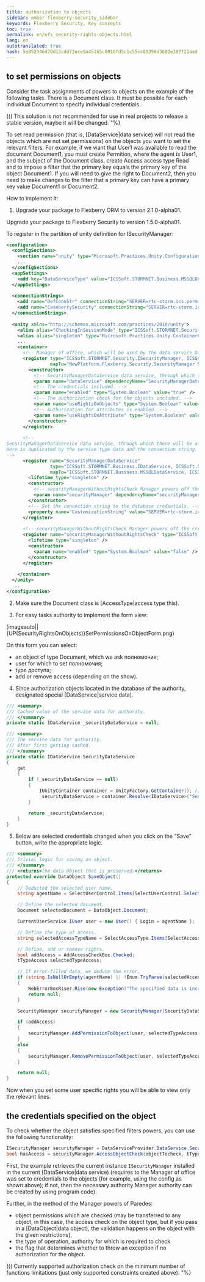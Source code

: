 ```yaml
--- 
title: authorization to objects 
sidebar: ember-flexberry-security_sidebar 
keywords: Flexberry Security, Key concepts 
toc: true 
permalink: en/efs_security-rights-objects.html 
lang: en 
autotranslated: true 
hash: 5e852346d70d13cdd73ece9a451b5c0010fd5c1c55cc81256d3602e387f21aed 
--- 
```


## to set permissions on objects 

Consider the task assignments of powers to objects on the example of the following tasks. There is a Document class. It must be possible for each individual Document to specify individual credentials. 

(((<msg type=important> 
This solution is not recommended for use in real projects to release a stable version, maybe it will be changed. 
"%} 

To set read permission (that is, [DataService|data service) will not read the objects which are not set permissions) on the objects you want to set the relevant filters. For example, if we want that User1 was available to read the document Document1, you must create Permition, where the agent is User1, and the subject of the Document class, create Access access type Read and to impose a filter that the primary key equals the primary key of the object Document1. If you will need to give the right to Document2, then you need to make changes to the filter that a primary key can have a primary key value Document1 or Document2. 

How to implement it: 

1. Upgrade your package to Flexberry ORM to version 2.1.0-alpha01. 

Upgrade your package to Flexberry Security to version 1.5.0-alpha01. 

To register in the partition of unity definition for ISecurityManager: 
```xml
<configuration>
  <configSections>
    <section name="unity" type="Microsoft.Practices.Unity.Configuration.UnityConfigurationSection, Microsoft.Practices.Unity.Configuration" />
    ...
  </configSections>
  <appSettings>
    <add key="DataServiceType" value="ICSSoft.STORMNET.Business.MSSQLDataService, ICSSoft.STORMNET.Business.MSSQLDataService" />
  </appSettings>
  
  <connectionStrings>
    <add name="DefConnStr" connectionString="SERVER=rtc-storm.ics.perm.ru;Trusted_connection=yes;DATABASE=SecurityControlTest" />
    <add name="CaseberrySecurity" connectionString="SERVER=rtc-storm.ics.perm.ru;Trusted_connection=yes;DATABASE=SecurityControlTestS" providerName="ICSSoft.STORMNET.Business.MSSQLDataService, ICSSoft.STORMNET.Business.MSSQLDataService, Version=1.0.0.1, Culture=neutral, PublicKeyToken=49b42003269a4a66" />
  </connectionStrings>
  
  <unity xmlns="http://schemas.microsoft.com/practices/2010/unity">
    <alias alias="CheckingInSessionMode" type="ICSSoft.STORMNET.Security.CheckingInSessionMode, CheckingLibrary" />
    <alias alias="singleton" type="Microsoft.Practices.Unity.ContainerControlledLifetimeManager, Microsoft.Practices.Unity" />
	...
    <container>
      <!-- Manager of office, which will be used by the data service DataServiceProvider.DataService. -->
      <register type="ICSSoft.STORMNET.Security.ISecurityManager, ICSSoft.STORMNET.DataObject"
                mapTo="NewPlatform.Flexberry.Security.SecurityManager NewPlatform.Flexberry.Security">
        <constructor>
		  <!-- SecurityManagerDataService data service, through which there will be a request to the authority. -->
          <param name="dataService" dependencyName="SecurityManagerDataService" />
		  <!-- The credentials included. -->
          <param name="enabled" type="System.Boolean" value="true" />
		  <!-- The authorization check for the objects included. -->
          <param name="useRightsOnObjects" type="System.Boolean" value="true" />
		  <!-- Authorization for attributes is enabled. -->
          <param name="useRightsOnAttribute" type="System.Boolean" value="true" />
        </constructor>
      </register>
      
	  <!-- 
SecurityManagerDataService data service, through which there will be a request to the authority. 
Here is duplicated by the service type data and the connection string. Associated with the joint use of SecurityManager and CheckingLibrary. 
-->
      <register name="SecurityManagerDataService"
                type="ICSSoft.STORMNET.Business.IDataService, ICSSoft.STORMNET.Business"
                mapTo="ICSSoft.STORMNET.Business.MSSQLDataService, ICSSoft.STORMNET.Business.MSSQLDataService">
        <lifetime type="singleton" />
        <constructor>
		  <!-- securityManagerWithoutRightsCheck Manager powers off the credentials. -->
          <param name="securityManager" dependencyName="securityManagerWithoutRightsCheck" />
        </constructor>
		<!-- Set the connection string to the database credentials. -->
        <property name="CustomizationString" value="SERVER=rtc-storm.ics.perm.ru;Trusted_connection=yes;DATABASE=SecurityControlTestS;"/>
      </register>
	  
	  <!-- securityManagerWithoutRightsCheck Manager powers off the credentials. -->
      <register name="securityManagerWithoutRightsCheck" type="ICSSoft.STORMNET.Security.ISecurityManager, ICSSoft.STORMNET.DataObject" mapTo="ICSSoft.STORMNET.Security.DefaultSecurityManager, ICSSoft.STORMNET.RightManager">
        <lifetime type="singleton" />
        <constructor>
          <param name="enabled" type="System.Boolean" value="false" />
        </constructor>
      </register>
      
    </container>
  </unity>
  ...
</configuration>
``` 

2. Make sure the Document class is [AccessType|access type this). 

3. For easy tasks authority to implement the form view: 

[imageauto||{UP(SecurityRightsOnObjects)}SetPermissionsOnObjectForm.png) 

On this form you can select: 
* an object of type Document, which we ask полномочия; 
* user for which to set полномочия; 
* type доступа; 
* add or remove access (depending on the show). 

4. Since authorization objects located in the database of the authority, designated special [DataService|service data). 

``` csharp
/// <summary> 
/// Cached value of the service data for authority. 
/// </summary> 
private static IDataService _securityDataService = null;

/// <summary> 
/// The service data for authority. 
/// After first getting cached. 
/// </summary> 
private static IDataService SecurityDataService
{
	get
	{
		if (_securityDataService == null)
		{
			IUnityContainer container = UnityFactory.GetContainer(); //UnityFactory is deprecated. Inject IUnityContainer (or IServiceProvider) instead.
			_securityDataService = container.Resolve<IDataService>("SecurityManagerDataService");
		}

		return _securityDataService;
	}
}
``` 

5. Below are selected credentials changed when you click on the "Save" button, write the appropriate logic. 

``` csharp
/// <summary> 
/// Trivial logic for saving an object. 
/// </summary> 
/// <returns>the data Object that is preserved.</returns> 
protected override DataObject SaveObject()
{
    // Deducted the selected user name. 
    string agentName = SelectUserControl.Items[SelectUserControl.SelectedIndex).Value;

    // Define the selected document. 
    Document selectedDocument = DataObject.Document;

    CurrentUserService.IUser user = new User() { Login = agentName };

    // Define the type of access. 
    string selectedAccessTypeName = SelectAccessType.Items[SelectAccessType.SelectedIndex).Value;

    // Define, add or remove rights. 
    bool addAccess = AddAccessCheckBox.Checked;
    tTypeAccess selectedTypeAccess;

    // If error-filled data, we deduce the error. 
    if (string.IsNullOrEmpty(agentName) || !Enum.TryParse(selectedAccessTypeName, out selectedTypeAccess))
    {
        WebErrorBoxRiser.Rise(new Exception("The specified data is incorrect."), false);
        return null;
    }

    SecurityManager securityManager = new SecurityManager(SecurityDataService, true, true, false);

    if (addAccess)
    {
        securityManager.AddPermissionToObject(user, selectedTypeAccess, selectedDocument);
    }
    else
    {
        securityManager.RemovePermissionToObject(user, selectedTypeAccess, selectedDocument);
    }

    return null;
}
``` 

Now when you set some user specific rights you will be able to view only the relevant lines.

## the credentials specified on the object 

To check whether the object satisfies specified filters powers, you can use the following functionality: 

``` csharp
ISecurityManager securityManager = DataServiceProvider.DataService.SecurityManager; // DataServiceProvider is deprecated; inject IDataService instead
bool hasAccess = securityManager.AccessObjectCheck(objectTocheck, tTypeAccess.Insert, true);
``` 

First, the example retrieves the current instance `ISecurityManager` installed in the current [DataService|data service) (requires to the Manager of office was set to credentials to the objects (for example, using the config as shown above); if not, then the necessary authority Manager authority can be created by using program code). 

Further, in the method of the Manager powers of Paredes: 
* object permissions which are checked (may be transferred to any object, in this case, the access check on the object type, but if you pass in a [DataObject|data object), the validation happens on the object with the given restrictions), 
* the type of operation, authority for which is required to check 
* the flag that determines whether to throw an exception if no authorization for the object. 

(((<msg type=important> 
Currently supported authorization check on the minimum number of functions limitations (just only supported constraints created above). 
"%} 



